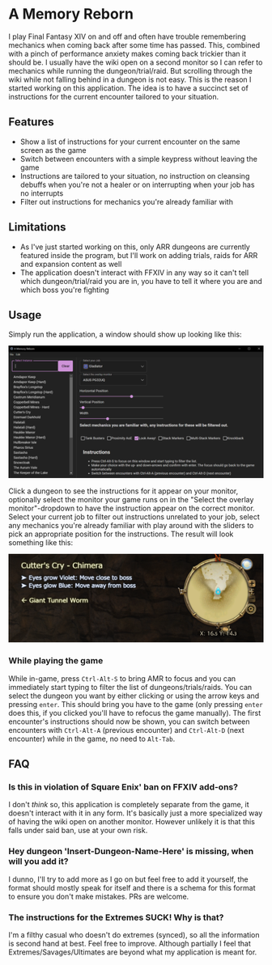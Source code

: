 # A Memory Reborn

I play Final Fantasy XIV on and off and often have trouble remembering mechanics when coming back after some time has passed. This, combined with a pinch of performance anxiety makes coming back trickier than it should be. I usually have the wiki open on a second monitor so I can refer to mechanics while running the dungeon/trial/raid. But scrolling through the wiki while not falling behind in a dungeon is not easy. This is the reason I started working on this application. The idea is to have a succinct set of instructions for the current encounter tailored to your situation.

## Features

 - Show a list of instructions for your current encounter on the same screen as the game
 - Switch between encounters with a simple keypress without leaving the game
 - Instructions are tailored to your situation, no instruction on cleansing debuffs when you're not a healer or on interrupting when your job has no interrupts
 - Filter out instructions for mechanics you're already familiar with

## Limitations

 - As I've just started working on this, only ARR dungeons are currently featured inside the program, but I'll work on adding trials, raids for ARR and expansion content as well
 - The application doesn't interact with FFXIV in any way so it can't tell which dungeon/trial/raid you are in, you have to tell it where you are and which boss you're fighting

## Usage

Simply run the application, a window should show up looking like this:

![AMR Main Window](docs/interface.png)

Click a dungeon to see the instructions for it appear on your monitor, optionally select the monitor your game runs on in the "Select the overlay monitor"-dropdown to have the instruction appear on the correct monitor. Select your current job to filter out instructions unrelated to your job, select any mechanics you're already familiar with play around with the sliders to pick an appropriate position for the instructions. The result will look something like this:

![AMR In-Game Example](docs/in-game.png)

### While playing the game

While in-game, press `Ctrl-Alt-S` to bring AMR to focus and you can immediately start typing to filter the list of dungeons/trials/raids. You can select the dungeon you want by either clicking or using the arrow keys and pressing `enter`. This should bring you have to the game (only pressing `enter` does this, if you clicked you'll have to refocus the game manually). The first encounter's instructions should now be shown, you can switch between encounters with `Ctrl-Alt-A` (previous encounter) and `Ctrl-Alt-D` (next encounter) while in the game, no need to `Alt-Tab`.


## FAQ

### Is this in violation of Square Enix' ban on FFXIV add-ons?
I don't _think_ so, this application is completely separate from the game, it doesn't interact with it in any form. It's basically just a more specialized way of having the wiki open on another monitor. However unlikely it is that this falls under said ban, use at your own risk.

### Hey dungeon 'Insert-Dungeon-Name-Here' is missing, when will you add it?
I dunno, I'll try to add more as I go on but feel free to add it yourself, the format should mostly speak for itself and there is a schema for this format to ensure you don't make mistakes. PRs are welcome.

### The instructions for the Extremes SUCK! Why is that?
I'm a filthy casual who doesn't do extremes (synced), so all the information is second hand at best. Feel free to improve. Although partially I feel that Extremes/Savages/Ultimates are beyond what my application is meant for.
